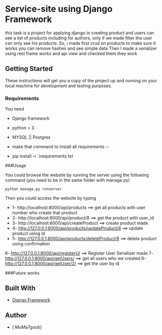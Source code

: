 # Service-site using Django Framework

this task is a project for applying django in creating product and users can see a list of products
including for authors, only if we made filter the user can only see his products.
So, i made first crud on products to make sure it works you can remove hashes and see simple data
Then I made a serializer using rest frame works and api view and checked them they work

## Getting Started

These instructions will get you a copy of the project up and running on your local machine for development and testing purposes.

### Requirements

You need

- Django framework
- python > 3
- MYSQL || Postgres

- make that command to install all requirements :-
- pip install -r .\requirements.txt

###Usage

You could browse the website by running the server using the following command
(you need to be in the same folder with manage.py)

```
python manage.py runserver
```

Then you could access the website by typing

- 1- http://localhost:8000/api/products ==> get all products with user number who create that product
- 2- http://localhost:8000/api/product/8 ==> get the product with user_id
- 3- http://localhost:8000/api/createProduct ==> create product made
- 4- http://127.0.0.1:8000/api/products/updateProduct/8 ==> update product using id
- 5- http://127.0.0.1:8000/api/products/deleteProduct/8 ==> delete product using confirmation

<!-- ///////////////////////////////////////////////////////////////////////////////////////// -->
<!-- i should here make a view for users but there is no time for now  -->

6- http://127.0.0.1:8000/api/registerU/ ==> Register User Serializer made
7- http://127.0.0.1:8000/api/getUsers/ ==> get all users who we created
8- http://127.0.0.1:8000/api/getUser/2/ ==> get the user by id

###Future works

## Built With

- [Django Framework]()

## Author

- [ MoMa7goub]
